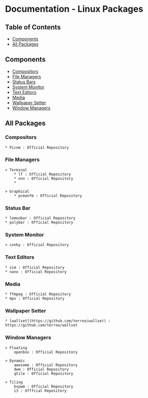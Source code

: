 # Documentation - Linux Packages

## Table of Contents
* [Components](#components)
* [All Packages](#all-packages)

## Components
* [Compositors](#compositors)
* [File Managers](#file-managers)
* [Status Bars](#status-bars)
* [System Monitor](#system-monitor)
* [Text Editors](#text-editors)
* [Media](#media)
* [Wallpaper Setter](#wallpaper-setter)
* [Window Managers](#window-managers)

## All Packages

### Compositors
	* Picom : Official Repository

### File Managers
	> Terminal
		* lf : Official Repository
		* nnn : Official Repository
		* 

	> Graphical
		* pcmanfm : Official Repository

### Status Bar
	* lemonbar : Official Repository
	* polybar : Official Repository

### System Monitor
	> conky : Official Repository

### Text Editors
	* vim : Official Repository
	* nano : Official Repository

### Media
	* ffmpeg : Official Repository
	* mpv : Official Repository

### Wallpaper Setter
	* [wallset](https://github.com/terroo/wallset) : https://github.com/terroo/wallset

### Window Managers
	> Floating
		openbox : Official Repository

	> Dynamic
		awesome : Official Repository
		dwm : Official Repository
		qtile : Official Repository

	> Tiling
		bspwm : Official Repository
		i3 : Offfcial Repository